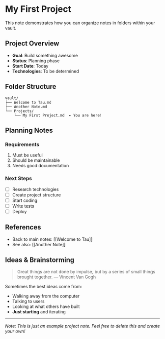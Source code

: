 # My First Project

This note demonstrates how you can organize notes in folders within your vault.

## Project Overview

- **Goal**: Build something awesome
- **Status**: Planning phase
- **Start Date**: Today
- **Technologies**: To be determined

## Folder Structure

```
vault/
├── Welcome to Tau.md
├── Another Note.md
└── Projects/
    └── My First Project.md  ← You are here!
```

## Planning Notes

### Requirements
1. Must be useful
2. Should be maintainable
3. Needs good documentation

### Next Steps
- [ ] Research technologies
- [ ] Create project structure
- [ ] Start coding
- [ ] Write tests
- [ ] Deploy

## References

- Back to main notes: [[Welcome to Tau]]
- See also: [[Another Note]]

## Ideas & Brainstorming

> Great things are not done by impulse, but by a series of small things brought together.
> — Vincent Van Gogh

Sometimes the best ideas come from:
- Walking away from the computer
- Talking to users
- Looking at what others have built
- **Just starting** and iterating

---

*Note: This is just an example project note. Feel free to delete this and create your own!*


